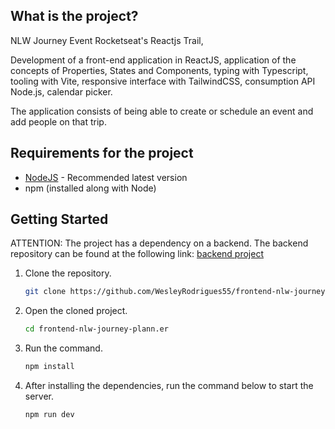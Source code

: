 ## What is the project?

NLW Journey Event Rocketseat's Reactjs Trail,

 Development of a front-end application in ReactJS, application of the concepts of Properties, States and Components, typing with Typescript, tooling with Vite, responsive interface with TailwindCSS, consumption API Node.js, calendar picker.

The application consists of being able to create or schedule an event and add people on that trip.


## Requirements for the project

- [NodeJS](https://nodejs.org/en) - Recommended latest version
- npm (installed along with Node)


## Getting Started

ATTENTION:
The project has a dependency on a backend. The backend repository can be found at the following link: [backend project](https://github.com/WesleyRodrigues55/backend-nlw-journey-plan.ner)

1. Clone the repository.
    ```sh
    git clone https://github.com/WesleyRodrigues55/frontend-nlw-journey-plann.er.git
    ```

2. Open the cloned project.
    ```sh
    cd frontend-nlw-journey-plann.er
    ```

3. Run the command.
    ```sh
    npm install
    ```

4. After installing the dependencies, run the command below to start the server.
    ```sh
    npm run dev
    ```





